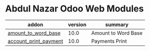 # Abdul Nazar Odoo Web Modules

addon | version | summary
--- | --- | ---
[amount_to_word_base](amount_to_word_base/) | 10.0 | Amount to Word Base
[account_print_payment](account_print_payment/) | 10.0 | Payments Print
